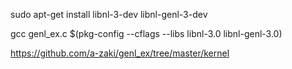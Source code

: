 sudo apt-get install libnl-3-dev libnl-genl-3-dev

gcc genl_ex.c   $(pkg-config --cflags --libs libnl-3.0 libnl-genl-3.0)

https://github.com/a-zaki/genl_ex/tree/master/kernel
